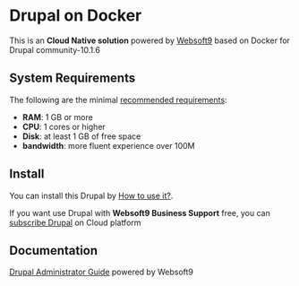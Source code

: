 # Drupal on Docker  

This is an **Cloud Native solution** powered by [Websoft9](https://www.websoft9.com) based on Docker for Drupal community-10.1.6

## System Requirements

The following are the minimal [recommended requirements](https://www.drupal.org/docs/user_guide/en/install-requirements.html):

* **RAM**: 1 GB or more
* **CPU**: 1 cores or higher
* **Disk**: at least 1 GB of free space
* **bandwidth**: more fluent experience over 100M  

## Install

You can install this Drupal by [How to use it?](https://github.com/Websoft9/docker-library#how-to-use-it).   

If you want use Drupal with **Websoft9 Business Support** free, you can [subscribe Drupal](https://www.websoft9.com/apps) on Cloud platform

## Documentation

[Drupal Administrator Guide](https://support.websoft9.com/docs/drupal) powered by Websoft9
